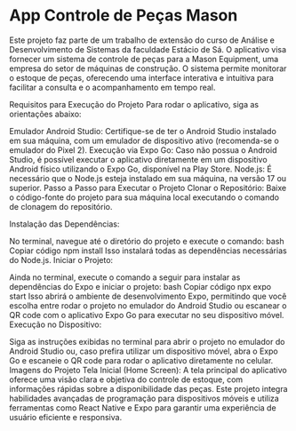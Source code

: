 # App Controle de Peças Mason



Este projeto faz parte de um trabalho de extensão do curso de Análise e Desenvolvimento de Sistemas da faculdade Estácio de Sá. O aplicativo visa fornecer um sistema de controle de peças para a Mason Equipment, uma empresa do setor de máquinas de construção. O sistema permite monitorar o estoque de peças, oferecendo uma interface interativa e intuitiva para facilitar a consulta e o acompanhamento em tempo real.

Requisitos para Execução do Projeto
Para rodar o aplicativo, siga as orientações abaixo:

Emulador Android Studio: Certifique-se de ter o Android Studio instalado em sua máquina, com um emulador de dispositivo ativo (recomenda-se o emulador do Pixel 2).
Execução via Expo Go: Caso não possua o Android Studio, é possível executar o aplicativo diretamente em um dispositivo Android físico utilizando o Expo Go, disponível na Play Store.
Node.js: É necessário que o Node.js esteja instalado em sua máquina, na versão 17 ou superior.
Passo a Passo para Executar o Projeto
Clonar o Repositório: Baixe o código-fonte do projeto para sua máquina local executando o comando de clonagem do repositório.

Instalação das Dependências:

No terminal, navegue até o diretório do projeto e execute o comando:
bash
Copiar código
npm install
Isso instalará todas as dependências necessárias do Node.js.
Iniciar o Projeto:

Ainda no terminal, execute o comando a seguir para instalar as dependências do Expo e iniciar o projeto:
bash
Copiar código
npx expo start
Isso abrirá o ambiente de desenvolvimento Expo, permitindo que você escolha entre rodar o projeto no emulador do Android Studio ou escanear o QR code com o aplicativo Expo Go para executar no seu dispositivo móvel.
Execução no Dispositivo:

Siga as instruções exibidas no terminal para abrir o projeto no emulador do Android Studio ou, caso prefira utilizar um dispositivo móvel, abra o Expo Go e escaneie o QR code para rodar o aplicativo diretamente no celular.
Imagens do Projeto
Tela Inicial (Home Screen): A tela principal do aplicativo oferece uma visão clara e objetiva do controle de estoque, com informações rápidas sobre a disponibilidade das peças.
Este projeto integra habilidades avançadas de programação para dispositivos móveis e utiliza ferramentas como React Native e Expo para garantir uma experiência de usuário eficiente e responsiva.

